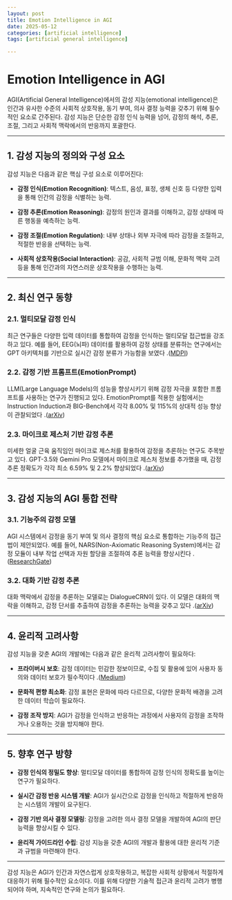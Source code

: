 ```yaml
---
layout: post
title: Emotion Intelligence in AGI  
date: 2025-05-12
categories: [artificial intelligence]
tags: [artificial general intelligence]

---
```


# Emotion Intelligence in AGI

AGI(Artificial General Intelligence)에서의 감성 지능(emotional intelligence)은 인간과 유사한 수준의 사회적 상호작용, 동기 부여, 의사 결정 능력을 갖추기 위해 필수적인 요소로 간주된다. 감성 지능은 단순한 감정 인식 능력을 넘어, 감정의 해석, 추론, 조절, 그리고 사회적 맥락에서의 반응까지 포괄한다.

---

## 1. 감성 지능의 정의와 구성 요소

감성 지능은 다음과 같은 핵심 구성 요소로 이루어진다:

* **감정 인식(Emotion Recognition)**: 텍스트, 음성, 표정, 생체 신호 등 다양한 입력을 통해 인간의 감정을 식별하는 능력.

* **감정 추론(Emotion Reasoning)**: 감정의 원인과 결과를 이해하고, 감정 상태에 따른 행동을 예측하는 능력.

* **감정 조절(Emotion Regulation)**: 내부 상태나 외부 자극에 따라 감정을 조절하고, 적절한 반응을 선택하는 능력.

* **사회적 상호작용(Social Interaction)**: 공감, 사회적 규범 이해, 문화적 맥락 고려 등을 통해 인간과의 자연스러운 상호작용을 수행하는 능력.

---

## 2. 최신 연구 동향

### 2.1. 멀티모달 감정 인식

최근 연구들은 다양한 입력 데이터를 통합하여 감정을 인식하는 멀티모달 접근법을 강조하고 있다. 예를 들어, EEG(뇌파) 데이터를 활용하여 감정 상태를 분류하는 연구에서는 GPT 아키텍처를 기반으로 실시간 감정 분류가 가능함을 보였다 .([MDPI][1])

### 2.2. 감정 기반 프롬프트(EmotionPrompt)

LLM(Large Language Models)의 성능을 향상시키기 위해 감정 자극을 포함한 프롬프트를 사용하는 연구가 진행되고 있다. EmotionPrompt를 적용한 실험에서는 Instruction Induction과 BIG-Bench에서 각각 8.00% 및 115%의 상대적 성능 향상이 관찰되었다 .([arXiv][2])

### 2.3. 마이크로 제스처 기반 감정 추론

미세한 얼굴 근육 움직임인 마이크로 제스처를 활용하여 감정을 추론하는 연구도 주목받고 있다. GPT-3.5와 Gemini Pro 모델에서 마이크로 제스처 정보를 추가했을 때, 감정 추론 정확도가 각각 최소 6.59% 및 2.2% 향상되었다 .([arXiv][3])

---

## 3. 감성 지능의 AGI 통합 전략

### 3.1. 기능주의 감정 모델

AGI 시스템에서 감정을 동기 부여 및 의사 결정의 핵심 요소로 통합하는 기능주의 접근법이 제안되었다. 예를 들어, NARS(Non-Axiomatic Reasoning System)에서는 감정 모듈이 내부 작업 선택과 자원 할당을 조절하여 추론 능력을 향상시킨다 .([ResearchGate][4])

### 3.2. 대화 기반 감정 추론

대화 맥락에서 감정을 추론하는 모델로는 DialogueCRN이 있다. 이 모델은 대화의 맥락을 이해하고, 감정 단서를 추출하여 감정을 추론하는 능력을 갖추고 있다 .([arXiv][5])

---

## 4. 윤리적 고려사항

감성 지능을 갖춘 AGI의 개발에는 다음과 같은 윤리적 고려사항이 필요하다:

* **프라이버시 보호**: 감정 데이터는 민감한 정보이므로, 수집 및 활용에 있어 사용자 동의와 데이터 보호가 필수적이다 .([Medium][6])

* **문화적 편향 최소화**: 감정 표현은 문화에 따라 다르므로, 다양한 문화적 배경을 고려한 데이터 학습이 필요하다.

* **감정 조작 방지**: AGI가 감정을 인식하고 반응하는 과정에서 사용자의 감정을 조작하거나 오용하는 것을 방지해야 한다.

---

## 5. 향후 연구 방향

* **감정 인식의 정밀도 향상**: 멀티모달 데이터를 통합하여 감정 인식의 정확도를 높이는 연구가 필요하다.

* **실시간 감정 반응 시스템 개발**: AGI가 실시간으로 감정을 인식하고 적절하게 반응하는 시스템의 개발이 요구된다.

* **감정 기반 의사 결정 모델링**: 감정을 고려한 의사 결정 모델을 개발하여 AGI의 판단 능력을 향상시킬 수 있다.

* **윤리적 가이드라인 수립**: 감성 지능을 갖춘 AGI의 개발과 활용에 대한 윤리적 기준과 규범을 마련해야 한다.

---

감성 지능은 AGI가 인간과 자연스럽게 상호작용하고, 복잡한 사회적 상황에서 적절하게 대응하기 위해 필수적인 요소이다. 이를 위해 다양한 기술적 접근과 윤리적 고려가 병행되어야 하며, 지속적인 연구와 논의가 필요하다.

[1]: https://www.mdpi.com/2076-3417/15/5/2742?utm_source=chatgpt.com "Emotion Analysis AI Model for Sensing Architecture Using EEG"
[2]: https://arxiv.org/abs/2307.11760?utm_source=chatgpt.com "Large Language Models Understand and Can be Enhanced by Emotional Stimuli"
[3]: https://arxiv.org/html/2405.13206?utm_source=chatgpt.com "Identity-free Artificial Emotional Intelligence via Micro-Gesture Understanding"
[4]: https://www.researchgate.net/publication/357166570_FUNCTIONALIST_EMOTION_MODEL_IN_ARTIFICIAL_GENERAL_INTELLIGENCE?utm_source=chatgpt.com "(PDF) FUNCTIONALIST EMOTION MODEL IN ARTIFICIAL GENERAL INTELLIGENCE"
[5]: https://arxiv.org/abs/2106.01978?utm_source=chatgpt.com "DialogueCRN: Contextual Reasoning Networks for Emotion Recognition in Conversations"
[6]: https://gregrobison.medium.com/reasoning-through-feelings-r1-omni-and-the-future-of-emotional-intelligence-in-machines-828fd2a4fc6a?utm_source=chatgpt.com "Reasoning Through Feelings: R1-Omni and the Future of Emotional Intelligence in Machines | by Greg Robison | Mar, 2025 | Medium"
